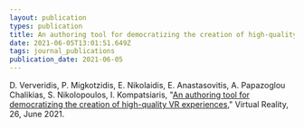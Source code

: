 ```yaml
---
layout: publication
types: publication
title: An authoring tool for democratizing the creation of high-quality VR experiences
date: 2021-06-05T13:01:51.649Z
tags: journal_publications
publication_date: 2021-06-05
---
```

D. Ververidis, P. Migkotzidis, E. Nikolaidis, E. Anastasovitis, A. Papazoglou Chalikias, S. Nikolopoulos, I. Kompatsiaris, "[An authoring tool for democratizing the creation of high-quality VR experiences](https://link.springer.com/article/10.1007/s10055-021-00541-2)," Virtual Reality, 26, June 2021.